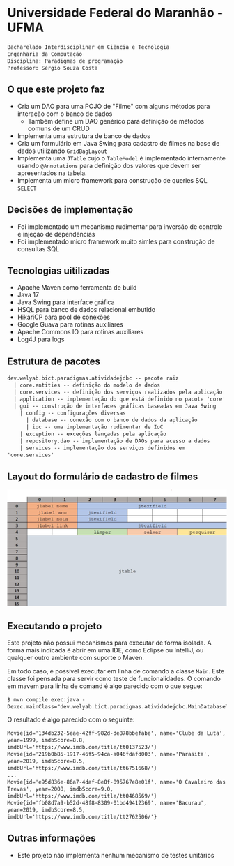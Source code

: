# Universidade Federal do Maranhão - UFMA

```
Bacharelado Interdisciplinar em Ciência e Tecnologia
Engenharia da Computação
Disciplina: Paradigmas de programação
Professor: Sérgio Souza Costa
```

## O que este projeto faz

* Cria um DAO para uma POJO de "Filme" com alguns métodos para interação com o banco de dados
  * Também define um DAO genérico para definição de métodos comuns de um CRUD
* Implementa uma estrutura de banco de dados
* Cria um formulário em Java Swing para cadastro de filmes na base de dados utilizando `GridBagLayout`
* Implementa uma `JTable` cujo o `TableModel` é implementado internamente usando `@Annotations` para definição dos valores que devem ser apresentados na tabela.
* Implementa um micro framework para construção de queries SQL `SELECT`

## Decisões de implementação

* Foi implementado um mecanismo rudimentar para inversão de controle e injeção de dependências
* Foi implementado micro framework muito simles para construção de consultas SQL

## Tecnologias uitilizadas

* Apache Maven como ferramenta de build
* Java 17
* Java Swing para interface gráfica
* HSQL para banco de dados relacional embutido
* HikariCP para pool de conexões
* Google Guava para rotinas auxiliares
* Apache Commons IO para rotinas auxiliares
* Log4J para logs

## Estrutura de pacotes

```
dev.welyab.bict.paradigmas.atividadejdbc -- pacote raiz
  | core.entities -- definição do modelo de dados
  | core.services -- definição dos serviços realizados pela aplicação
  | application -- implementação do que está definido no pacote 'core'
  | gui -- construção de interfaces gráficas baseadas em Java Swing
    | config -- configurações diversas
      | database -- conexão com o banco de dados da aplicação
      | ioc -- uma implementação rudimentar de IoC
    | exception -- exceções lançadas pela aplicação
    | repository.dao -- implementação de DAOs para acesso a dados
    | services -- implementação dos serviços definidos em 'core.services'
```
## Layout do formulário de cadastro de filmes

<p align="center">
  <img src="layout-gui-cadastro-filmes.jpg">
</p>

## Executando o projeto

Este projeto não possui mecanismos para executar de forma isolada. A forma mais indicada é abrir em uma IDE, como
Eclipse ou IntelliJ, ou qualquer outro ambiente com suporte o Maven.

Em todo caso, é possível executar em linha de comando a classe `Main`. Este classe foi pensada para servir como teste de
funcionalidades. O comando em mavem para linha de comand é algo parecido com o que segue:

```
$ mvn compile exec:java -Dexec.mainClass="dev.welyab.bict.paradigmas.atividadejdbc.MainDatabaseTest"
```

O resultado é algo parecido com o seguinte:

```
Movie{id='134db232-5eae-42ff-982d-de878bbefabe', name='Clube da Luta', year=1999, imdbScore=8.8, imdbUrl='https://www.imdb.com/title/tt0137523/'}
Movie{id='219b0b85-1917-46f5-94ca-a046fdafd003', name='Parasita', year=2019, imdbScore=8.5, imdbUrl='https://www.imdb.com/title/tt6751668/'}
...
Movie{id='e95d836e-86a7-4daf-8e0f-895767e8e01f', name='O Cavaleiro das Trevas', year=2008, imdbScore=9.0, imdbUrl='https://www.imdb.com/title/tt0468569/'}
Movie{id='fb08d7a9-b52d-48f8-8309-01bd49412369', name='Bacurau', year=2019, imdbScore=8.5, imdbUrl='https://www.imdb.com/title/tt2762506/'}
```

## Outras informações

* Este projeto não implementa nenhum mecanismo de testes unitários